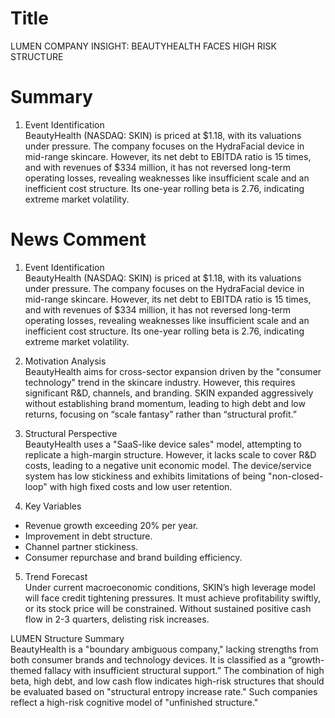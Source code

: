# Title
LUMEN COMPANY INSIGHT: BEAUTYHEALTH FACES HIGH RISK STRUCTURE

# Summary
1. Event Identification  
BeautyHealth (NASDAQ: SKIN) is priced at $1.18, with its valuations under pressure. The company focuses on the HydraFacial device in mid-range skincare. However, its net debt to EBITDA ratio is 15 times, and with revenues of $334 million, it has not reversed long-term operating losses, revealing weaknesses like insufficient scale and an inefficient cost structure. Its one-year rolling beta is 2.76, indicating extreme market volatility.

# News Comment
1. Event Identification  
BeautyHealth (NASDAQ: SKIN) is priced at $1.18, with its valuations under pressure. The company focuses on the HydraFacial device in mid-range skincare. However, its net debt to EBITDA ratio is 15 times, and with revenues of $334 million, it has not reversed long-term operating losses, revealing weaknesses like insufficient scale and an inefficient cost structure. Its one-year rolling beta is 2.76, indicating extreme market volatility.

2. Motivation Analysis  
BeautyHealth aims for cross-sector expansion driven by the "consumer technology" trend in the skincare industry. However, this requires significant R&D, channels, and branding. SKIN expanded aggressively without establishing brand momentum, leading to high debt and low returns, focusing on “scale fantasy” rather than “structural profit.”

3. Structural Perspective  
BeautyHealth uses a "SaaS-like device sales" model, attempting to replicate a high-margin structure. However, it lacks scale to cover R&D costs, leading to a negative unit economic model. The device/service system has low stickiness and exhibits limitations of being "non-closed-loop" with high fixed costs and low user retention.

4. Key Variables  
- Revenue growth exceeding 20% per year.
- Improvement in debt structure.
- Channel partner stickiness.
- Consumer repurchase and brand building efficiency.

5. Trend Forecast  
Under current macroeconomic conditions, SKIN’s high leverage model will face credit tightening pressures. It must achieve profitability swiftly, or its stock price will be constrained. Without sustained positive cash flow in 2-3 quarters, delisting risk increases.

LUMEN Structure Summary  
BeautyHealth is a "boundary ambiguous company," lacking strengths from both consumer brands and technology devices. It is classified as a “growth-themed fallacy with insufficient structural support.” The combination of high beta, high debt, and low cash flow indicates high-risk structures that should be evaluated based on "structural entropy increase rate." Such companies reflect a high-risk cognitive model of "unfinished structure."
